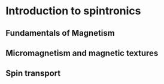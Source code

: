 # Introduction to spintronics

## Fundamentals of Magnetism

 

## Micromagnetism and magnetic textures

## Spin transport

